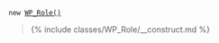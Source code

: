 <p><code>new <a href="https://developer.wordpress.org/reference/classes/wp_role/">WP_Role()</a></code></p>

<blockquote>

{% include classes/WP_Role/__construct.md %}

</blockquote>

